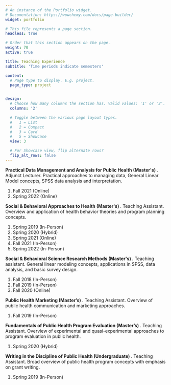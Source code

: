 ```yaml
---
# An instance of the Portfolio widget.
# Documentation: https://wowchemy.com/docs/page-builder/
widget: portfolio

# This file represents a page section.
headless: true

# Order that this section appears on the page.
weight: 70
active: true

title: Teaching Experience
subtitle: 'Time periods indicate semesters'

content:
  # Page type to display. E.g. project.
  page_type: project


design:
  # Choose how many columns the section has. Valid values: '1' or '2'.
  columns: '2'

  # Toggle between the various page layout types.
  #   1 = List
  #   2 = Compact
  #   3 = Card
  #   5 = Showcase
  view: 3

  # For Showcase view, flip alternate rows?
  flip_alt_rows: false
---
```

<b> Practical Data Management and Analysis for Public Health (Master's) </b>. Adjunct Lecturer. Practical approaches to managing data, General Linear Model concepts, SPSS data analysis and interpretation.

<ol>
  <li> Fall 2021 (Online) </li>
  <li> Spring 2022 (Online) </li>
</ol>

<b> Social & Behavioral Approaches to Health (Master's) </b>. Teaching Assistant. Overview and application of health behavior theories and program planning concepts.

<ol>
  <li> Spring 2019 (In-Person) </li>
  <li> Spring 2020 (Hybrid) </li>
  <li> Spring 2021 (Online) </li>
  <li> Fall 2021 (In-Person) </li>
  <li> Spring 2022 (In-Person) </li>
</ol>

<b> Social & Behavioral Science Research Methods (Master's) </b>. Teaching assistant. General linear modeling concepts, applications in SPSS, 
data analysis, and basic survey design.

<ol>
  <li> Fall 2018 (In-Person) </li>
  <li> Fall 2019 (In-Person) </li>
  <li> Fall 2020 (Online) </li>
</ol>

<b> Public Health Marketing (Master’s) </b>. Teaching Assistant. Overview of public health communication and marketing approaches.

<ol>
  <li> Fall 2019 (In-Person) </li>
</ol>

<b> Fundamentals of Public Health Program Evaluation (Master’s) </b>. Teaching Assistant. Overview of experimental and quasi-experimental
approaches to program evaluation in public health.

<ol>
  <li> Spring 2020 (Hybrid) </li>
</ol>

<b> Writing in the Discipline of Public Health (Undergraduate) </b>. Teaching Assistant. Broad overview of public health program concepts with
emphasis on grant writing.

<ol>
  <li> Spring 2019 (In-Person) </li>
</ol>






